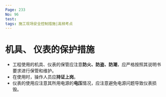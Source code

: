 ```yaml
---
Page: 233
No: 96
test: 
tags: 施工现场安全控制措施|高频考点
---
```

# 机具、 仪表的保护措施
- 工程使用的机具、仪表的保管应注意**防火、防盗、防潮**，应严格按照其说明书要求进行保管和维护。 
- 在使用时，操作人员应**持证上岗**。 
- 仪表的使用应注意其所用电源的**电压**情况，应注意避免电源问题导致仪表损毁。